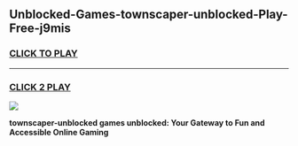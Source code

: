 
## Unblocked-Games-townscaper-unblocked-Play-Free-j9mis
<h3>
<a href="https://premium76.site?title=townscaper-unblocked&ref=18A1">CLICK TO PLAY</a></h3>
<hr>

<h3>
<a href="https://premium76.site?title=townscaper-unblocked&ref=18A1">CLICK 2 PLAY</a>
  
</h3>

<a href="https://premium76.site?title=townscaper-unblocked&ref=18A1"><img src="https://clearcache.store/games.png"></a>


**townscaper-unblocked games unblocked: Your Gateway to Fun and Accessible Online Gaming**
